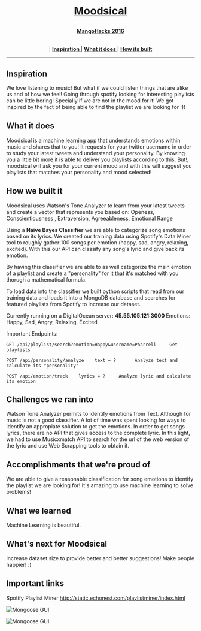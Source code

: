 <h1><p align="center"><a href="http://devpost.com/software/moodsical" target="_blank">Moodsical</a></p></h1>

<p align="center">
  <a href="http://mangohacks16.devpost.com/"><b>MangoHacks 2016</b></a>
</p>

<p align="center">
<br>
|
<b><a href="#inspiration"> Inspiration </a></b>|
<b><a href="#what-it-does"> What it does </a></b>|
<b><a href="#how-we-built-it"> How its built </a></b>

</p>

---

## Inspiration
We love listening to music! But what if we could listen things that are alike us and of how we feel!
Going through spotify looking for interesting playlists can be little boring! Specially if we are not in the mood for it!
We got inspired by the fact of being able to find the playlist we are looking for :)!

## What it does
Moodsical is a machine learning app that understands emotions within music and shares that to you!
It requests for your twitter username in order to study your latest tweets and understand your personality.
By knowing you a little bit more it is able to deliver you playlists according to this.
But!, moodsical will ask you for your current mood and with this will suggest you playlists that matches your personality and mood selected!

## How we built it
Moodsical uses Watson's Tone Analyzer to learn from your latest tweets and create a vector that represents you based on: Openess, Conscientiousness
, Extraversion, Agreeableness, Emotional Range

Using a <strong>Naive Bayes Classifier</strong> we are able to categorize song emotions based on its lyrics. We created our training data using Spotify's Data Miner tool to roughly gather 100 songs per emotion (happy, sad, angry, relaxing, excited). With this our API can classify any song's lyric and give back its emotion.

By having this classifier we are able to as well categorize the main emotion of a playlist and create a "personality" for it that it's matched with you thorugh a mathematical formula.

To load data into the classifier we built python scripts that read from our training data and loads it into a MongoDB database and searches for featured playlists from Spotify to increase our dataset.

Currently running on a DigitalOcean server:  <strong> 45.55.105.121:3000 </strong>
Emotions:  Happy, Sad, Angry, Relaxing, Excited

Important Endpoints:

	GET /api/playlist/search?emotion=Happy&username=Pharrell     Get playlists 

	POST /api/personality/analyze    text = ?		Analyze text and calculate its "personality"

	POST /api/emotion/track    lyrics = ?     Analyze lyric and calculate its emotion


## Challenges we ran into
Watson Tone Analyzer permits to identify emotions from Text. Although for music is not a good classifier. A lot of time was spent looking for ways to identify an appropiate solution to get the emotions.
In order to get songs lyrics, there are no API that gives access to the complete lyric. In this light, we had to use Musicxmatch API to search for the url of the web version of the lyric and use Web Scrapping tools to obtain it.

## Accomplishments that we're proud of
We are able to give a reasonable classification for song emotions to identify the playlist we are looking for!
It's amazing to use machine learning to solve problems!

## What we learned
Machine Learning is beautiful. 

## What's next for Moodsical
Increase dataset size to provide better and better suggestions! 
Make people happier! :)


## Important links
Spotify Playlist Miner  http://static.echonest.com/playlistminer/index.html


![Mongoose GUI](https://raw.githubusercontent.com/castjosem/moodsical/master/mongoose.PNG)

![Mongoose GUI](https://raw.githubusercontent.com/castjosem/moodsical/master/data_loading.PNG)
